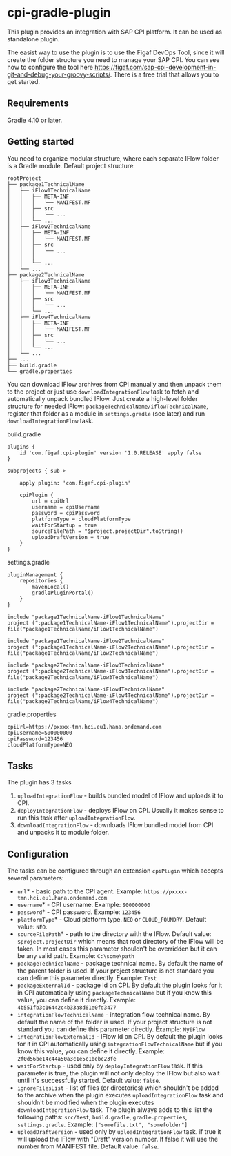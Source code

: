 # cpi-gradle-plugin
This plugin provides an integration with SAP CPI platform. It can be used as standalone plugin.

The easist way to use the plugin is to use the Figaf DevOps Tool, since it will create the folder structure you need to manage your SAP CPI. You can see how to configure the tool here https://figaf.com/sap-cpi-development-in-git-and-debug-your-groovy-scripts/. There is a free trial that allows you to get started. 

## Requirements

Gradle 4.10 or later.

## Getting started

You need to organize modular structure, where each separate IFlow folder is a Gradle module.
Default project structure:
```
rootProject
├── package1TechnicalName
│   ├── iFlow1TechnicalName
│   │   ├── META-INF
│   │   │   └── MANIFEST.MF 
│   │   ├── src   
│   │   │   └── ...
│   │   └── ...
│   ├── iFlow2TechnicalName
│   │   ├── META-INF
│   │   │   └── MANIFEST.MF
│   │   ├── src   
│   │   │   └── ...
│   │   │   
│   │   └── ...  
│   └── ...     
├── package2TechnicalName
│   ├── iFlow3TechnicalName
│   │   ├── META-INF
│   │   │   └── MANIFEST.MF
│   │   ├── src   
│   │   │   └── ...
│   │   └── ...
│   ├── iFlow4TechnicalName
│   │   ├── META-INF
│   │   │   └── MANIFEST.MF 
│   │   ├── src   
│   │   │   └── ...  
│   │   └── ...  
│   └── ...  
├── ...
├── build.gradle
└── gradle.properties
```
You can download IFlow archives from CPI manually and then unpack them to the project or just use `downloadIntegrationFlow` task 
to fetch and automatically unpack bundled IFlow. Just create a high-level folder structure for needed IFlow: 
`packageTechnicalName/iflowTechnicalName`, register that folder as a module in `settings.gradle` (see later) and run 
`downloadIntegrationFlow` task.

build.gradle
```
plugins {
    id 'com.figaf.cpi-plugin' version '1.0.RELEASE' apply false
}

subprojects { sub->

    apply plugin: 'com.figaf.cpi-plugin'

    cpiPlugin {
        url = cpiUrl
        username = cpiUsername
        password = cpiPassword
        platformType = cloudPlatformType
        waitForStartup = true
        sourceFilePath = "$project.projectDir".toString()
        uploadDraftVersion = true
    }
}
```

settings.gradle
```
pluginManagement {
    repositories {
        mavenLocal()
        gradlePluginPortal()
    }
}

include "package1TechnicalName-iFlow1TechnicalName"
project (":package1TechnicalName-iFlow1TechnicalName").projectDir = file("package1TechnicalName/iFlow1TechnicalName")

include "package1TechnicalName-iFlow2TechnicalName"
project (":package1TechnicalName-iFlow2TechnicalName").projectDir = file("package1TechnicalName/iFlow2TechnicalName")

include "package2TechnicalName-iFlow3TechnicalName"
project (":package2TechnicalName-iFlow3TechnicalName").projectDir = file("package2TechnicalName/iFlow3TechnicalName")

include "package2TechnicalName-iFlow4TechnicalName"
project (":package2TechnicalName-iFlow4TechnicalName").projectDir = file("package2TechnicalName/iFlow4TechnicalName")
```

gradle.properties
```
cpiUrl=https://pxxxx-tmn.hci.eu1.hana.ondemand.com
cpiUsername=S00000000
cpiPassword=123456
cloudPlatformType=NEO
```

## Tasks
The plugin has 3 tasks
1. `uploadIntegrationFlow` - builds bundled model of IFlow and uploads it to CPI.
2. `deployIntegrationFlow` - deploys IFlow on CPI. Usually it makes sense to run this task after `uploadIntegrationFlow`.
3. `downloadIntegrationFlow` - downloads IFlow bundled model from CPI and unpacks it to module folder.

## Configuration
The tasks can be configured through an extension `cpiPlugin` which accepts several parameters:
* `url`* - basic path to the CPI agent. Example: `https://pxxxx-tmn.hci.eu1.hana.ondemand.com`
* `username`* - CPI username. Example: `S00000000`
* `password`* - CPI password. Example: `123456`
* `platformType`* - Cloud platform type. `NEO` or `CLOUD_FOUNDRY`. Default value: `NEO`.
* `sourceFilePath`* - path to the directory with the IFlow. Default value: `$project.projectDir` which means
that root directory of the IFlow will be taken. In most cases this parameter shouldn't be overridden but it can be any valid path.
Example: `C:\some\path`
* `packageTechnicalName` - package technical name. By default the name of the parent folder is used. If your project structure is not standard
you can define this parameter directly. Example: `Test`
* `packageExternalId` - package Id on CPI. By default the plugin looks for it in CPI automatically using `packageTechnicalName` but if you know
this value, you can define it directly. Example: `4b551fb3c16442c4b33a8d61e0fd3477`
* `integrationFlowTechnicalName` - integration flow technical name. By default the name of the folder is used. If your project structure is not standard
you can define this parameter directly. Example: `MyIFlow`
* `integrationFlowExternalId` - IFlow Id on CPI. By default the plugin looks for it in CPI automatically using `integrationFlowTechnicalName` but if you know
this value, you can define it directly. Example: `2f0d56be14c44a50a3c1e5c1bebc23fe`
* `waitForStartup` - used only by `deployIntegrationFlow` task. If this parameter is true, the plugin will not only deploy the IFlow but also wait until it's successfully started.
Default value: `false`. 
* `ignoreFilesList` - list of files (or directories) which shouldn't be added to the archive when the plugin executes `uploadIntegrationFlow` task and shouldn't be modified when the plugin executes `downloadIntegrationFlow` task.
The plugin always adds to this list the following paths: `src/test`, `build.gradle`, `gradle.properties`, `settings.gradle`. Example: `["somefile.txt", "somefolder"]`
* `uploadDraftVersion` - used only by `uploadIntegrationFlow` task. if true it will upload the IFlow with "Draft" version number. If false it will use
the number from MANIFEST file. Default value: `false`.

